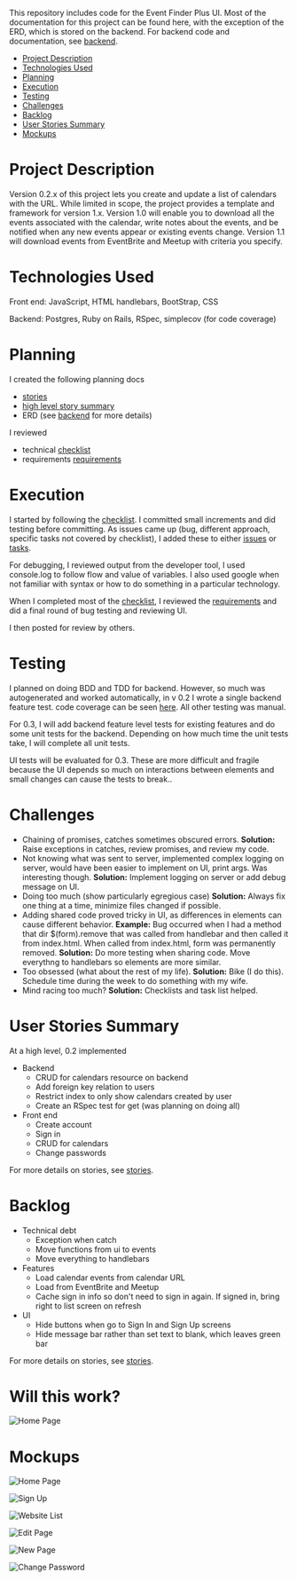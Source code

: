 [checklist]: planning_docs/checklist.md
[issues]: planning_docs/issues.md
[tasks]: planning_docs/tasks.md
[requirements]: planning_docs/requirements.md
[issues]: planning_docs/issues.md
[stories]: planning_docs/stories.md

This repository includes code for the Event Finder Plus UI.  Most of the documentation for this project can be found here, with the exception of the ERD, which is stored on the backend.  For backend code and documentation, see [backend][backend].

[backend]: https://github.com/ethanstrominger/event-finder-plus-uiPlus/

- [Project Description ](#project-description)
- [Technologies Used ](#technologies-used)
- [Planning](#planning)
- [Execution](#execution)
- [Testing](#testing)
- [Challenges ](#challenges)
- [Backlog ](#backlog)
- [User Stories Summary ](#user-stories-summary)
- [Mockups ](#mockups)

# Project Description <a name="project-description"> </a>
Version 0.2.x of this project lets you create and update a list of calendars with the URL.  While limited in scope, the project provides a template and framework for version 1.x. Version 1.0 will enable you to download all the events associated with the calendar, write notes about the events, and be notified when any new events appear or existing events change.  Version 1.1 will download events from EventBrite and Meetup with criteria you specify.

# Technologies Used <a name="technologies-used"> </a>
Front end:
JavaScript, HTML handlebars, BootStrap, CSS

Backend:
Postgres, Ruby on Rails, RSpec, simplecov (for code coverage)

# Planning <a name="planning"> </a>

I created the following planning docs
- [stories][stories]
- [high level story summary](#user-stories-summary)
- ERD (see [backend][backend] for more details)

I reviewed
- technical [checklist][checklist]
- requirements [requirements]

# Execution <a name="Execution"> </a>
I started by following the [checklist][checklist].  I committed small increments and did testing before committing.  As issues came up (bug, different approach, specific tasks not covered by checklist), I added these to either [issues][issues] or [tasks][tasks].

For debugging, I reviewed output from the developer tool, I used console.log to follow flow and value of variables.  I also used google when not familiar with syntax or how to do something in a particular technology.

When I completed most of the [checklist][checklist], I reviewed the [requirements][requirements] and did a final round of bug testing and reviewing UI.

I then posted for review by others.

# Testing <a name="testing"> </a>
I planned on doing BDD and TDD for backend.  However, so much was autogenerated
and worked automatically, in v 0.2 I wrote a single backend feature test.  code
coverage can be seen [here](testreports/index.html). All
other testing was manual.

For 0.3, I will add backend feature level tests for existing features and do some unit tests for the
backend.  Depending on how much time the unit tests take, I will complete all
unit tests.

UI tests will be evaluated for 0.3.  These are more difficult and fragile because
the UI depends so much on interactions between elements and small changes can
cause the tests to break..

# Challenges <a name="challenges"> </a>
- Chaining of promises, catches sometimes obscured errors.  **Solution:** Raise exceptions in catches, review promises, and review my code.
- Not knowing what was sent to server, implemented complex logging on server, would have been easier to implement on UI, print args.  Was interesting though. **Solution:** Implement logging on server or add debug message on UI.
- Doing too much (show particularly egregious case) **Solution:** Always fix one thing at a time, minimize files changed if possible.
- Adding shared code proved tricky in UI, as differences in elements can cause different behavior.  **Example:** Bug occurred when I had a method that dir $(form).remove that was called from handlebar and then called it from index.html.  When called from index.html, form was permanently removed.  **Solution:** Do more testing when sharing code.  Move everythng to handlebars so elements are more similar.
- Too obsessed (what about the rest of my life).  **Solution:** Bike (I do this).  Schedule time during the week to do something with my wife.
- Mind racing too much?  **Solution:** Checklists and task list helped.

# User Stories Summary <a name="user-stories-summary"> </a>
At a high level, 0.2 implemented
  - Backend
    - CRUD for calendars resource on backend
    - Add foreign key relation to users
    - Restrict index to only show calendars created by user
    - Create an RSpec test for get (was planning on doing all)
  - Front end
    - Create account
    - Sign in
    - CRUD for calendars
    - Change passwords

For more details on stories, see [stories][stories].

# Backlog <a name="backlog"> </a>

- Technical debt
  - Exception when catch
  - Move functions from ui to events
  - Move everything to handlebars
- Features
  - Load calendar events from calendar URL
  - Load from EventBrite and Meetup
  - Cache sign in info so don't need to sign in again.  If signed in, bring right to list screen on refresh
- UI
  - Hide buttons when go to Sign In and Sign Up screens
  - Hide message bar rather than set text to blank, which leaves green bar

For more details on stories, see [stories][stories].

# Will this work?
![Home Page](markdown_images/drawio/mockup-homepage.png)

# Mockups <a name="mockups"> </a>
![Home Page](https://github.com/ethanstrominger/event-finder-plus-ui/blob/master/markdown_images/drawio/mockup-homepage.png?raw=true)

![Sign Up](https://github.com/ethanstrominger/event-finder-plus-ui/blob/master/markdown_images/drawio/mockup-signup.png?raw=true)

![Website List](https://github.com/ethanstrominger/event-finder-plus-ui/blob/master/markdown_images/drawio/mockup-website-list.png?raw=true)

![Edit Page](https://github.com/ethanstrominger/event-finder-plus-ui/blob/master/markdown_images/drawio/mockup-edit.png?raw=true)

![New Page](https://github.com/ethanstrominger/event-finder-plus-ui/blob/master/markdown_images/drawio/mockup-new.png?raw=true)

![Change Password](https://github.com/ethanstrominger/event-finder-plus-ui/blob/master/markdown_images/drawio/mockup-change-password.png?raw=true)
